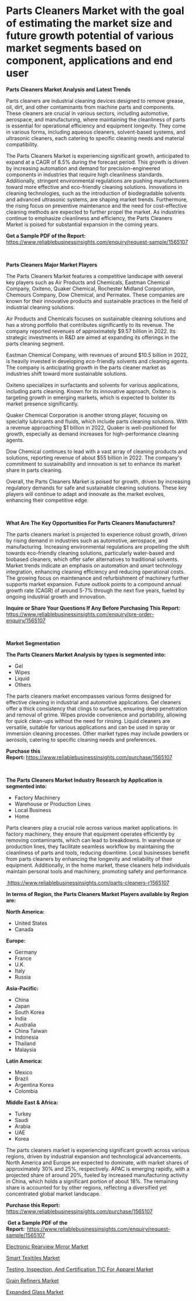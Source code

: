 <p><h1>Parts Cleaners Market with the goal of estimating the market size and future growth potential of various market segments based on component, applications and end user</h1></p><p><strong>Parts Cleaners Market Analysis and Latest Trends</strong></p>
<p><p>Parts cleaners are industrial cleaning devices designed to remove grease, oil, dirt, and other contaminants from machine parts and components. These cleaners are crucial in various sectors, including automotive, aerospace, and manufacturing, where maintaining the cleanliness of parts is essential for operational efficiency and equipment longevity. They come in various forms, including aqueous cleaners, solvent-based systems, and ultrasonic cleaners, each catering to specific cleaning needs and material compatibility.</p><p>The Parts Cleaners Market is experiencing significant growth, anticipated to expand at a CAGR of 8.5% during the forecast period. This growth is driven by increasing automation and demand for precision-engineered components in industries that require high cleanliness standards. Additionally, stringent environmental regulations are pushing manufacturers toward more effective and eco-friendly cleaning solutions. Innovations in cleaning technologies, such as the introduction of biodegradable solvents and advanced ultrasonic systems, are shaping market trends. Furthermore, the rising focus on preventive maintenance and the need for cost-effective cleaning methods are expected to further propel the market. As industries continue to emphasize cleanliness and efficiency, the Parts Cleaners Market is poised for substantial expansion in the coming years.</p></p>
<p><strong>Get a Sample PDF of the Report:&nbsp;</strong> <a href="https://www.reliablebusinessinsights.com/enquiry/request-sample/1565107?utm_campaign=2199&utm_medium=2&utm_source=Github&utm_content=ia&utm_term=30012025&utm_id=parts-cleaners">https://www.reliablebusinessinsights.com/enquiry/request-sample/1565107</a></p>
<p>&nbsp;</p>
<p><strong>Parts Cleaners Major Market Players</strong></p>
<p><p>The Parts Cleaners Market features a competitive landscape with several key players such as Air Products and Chemicals, Eastman Chemical Company, Oxiteno, Quaker Chemical, Rochester Midland Corporation, Chemours Company, Dow Chemical, and Permatex. These companies are known for their innovative products and sustainable practices in the field of industrial cleaning solutions.</p><p>Air Products and Chemicals focuses on sustainable cleaning solutions and has a strong portfolio that contributes significantly to its revenue. The company reported revenues of approximately $9.57 billion in 2022. Its strategic investments in R&D are aimed at expanding its offerings in the parts cleaning segment.</p><p>Eastman Chemical Company, with revenues of around $10.5 billion in 2022, is heavily invested in developing eco-friendly solvents and cleaning agents. The company is anticipating growth in the parts cleaner market as industries shift toward more sustainable solutions.</p><p>Oxiteno specializes in surfactants and solvents for various applications, including parts cleaning. Known for its innovative approach, Oxiteno is targeting growth in emerging markets, which is expected to bolster its market presence significantly.</p><p>Quaker Chemical Corporation is another strong player, focusing on specialty lubricants and fluids, which include parts cleaning solutions. With a revenue approaching $1 billion in 2022, Quaker is well-positioned for growth, especially as demand increases for high-performance cleaning agents.</p><p>Dow Chemical continues to lead with a vast array of cleaning products and solutions, reporting revenue of about $55 billion in 2022. The company's commitment to sustainability and innovation is set to enhance its market share in parts cleaning.</p><p>Overall, the Parts Cleaners Market is poised for growth, driven by increasing regulatory demands for safe and sustainable cleaning solutions. These key players will continue to adapt and innovate as the market evolves, enhancing their competitive edge.</p></p>
<p>&nbsp;</p>
<p><strong>What Are The Key Opportunities For Parts Cleaners Manufacturers?</strong></p>
<p><p>The parts cleaners market is projected to experience robust growth, driven by rising demand in industries such as automotive, aerospace, and manufacturing. Increasing environmental regulations are propelling the shift towards eco-friendly cleaning solutions, particularly water-based and biobased cleaners, which offer safer alternatives to traditional solvents. Market trends indicate an emphasis on automation and smart technology integration, enhancing cleaning efficiency and reducing operational costs. The growing focus on maintenance and refurbishment of machinery further supports market expansion. Future outlook points to a compound annual growth rate (CAGR) of around 5-7% through the next five years, fueled by ongoing industrial growth and innovation.</p></p>
<p><strong>Inquire or Share Your Questions If Any Before Purchasing This Report:</strong> <a href="https://www.reliablebusinessinsights.com/enquiry/pre-order-enquiry/1565107?utm_campaign=2199&utm_medium=2&utm_source=Github&utm_content=ia&utm_term=30012025&utm_id=parts-cleaners">https://www.reliablebusinessinsights.com/enquiry/pre-order-enquiry/1565107</a></p>
<p>&nbsp;</p>
<p><strong>Market Segmentation</strong></p>
<p><strong>The Parts Cleaners Market Analysis by types is segmented into:</strong></p>
<p><ul><li>Gel</li><li>Wipes</li><li>Liquid</li><li>Others</li></ul></p>
<p><p>The parts cleaners market encompasses various forms designed for effective cleaning in industrial and automotive applications. Gel cleaners offer a thick consistency that clings to surfaces, ensuring deep penetration and removal of grime. Wipes provide convenience and portability, allowing for quick clean-ups without the need for rinsing. Liquid cleaners are versatile, suitable for various applications and can be used in spray or immersion cleaning processes. Other market types may include powders or aerosols, catering to specific cleaning needs and preferences.</p></p>
<p><strong>Purchase this Report:&nbsp;</strong><a href="https://www.reliablebusinessinsights.com/purchase/1565107?utm_campaign=2199&utm_medium=2&utm_source=Github&utm_content=ia&utm_term=30012025&utm_id=parts-cleaners">https://www.reliablebusinessinsights.com/purchase/1565107</a></p>
<p>&nbsp;</p>
<p><strong>The Parts Cleaners Market Industry Research by Application is segmented into:</strong></p>
<p><ul><li>Factory Machinery</li><li>Warehouse or Production Lines</li><li>Local Business</li><li>Home</li></ul></p>
<p><p>Parts cleaners play a crucial role across various market applications. In factory machinery, they ensure that equipment operates efficiently by removing contaminants, which can lead to breakdowns. In warehouse or production lines, they facilitate seamless workflow by maintaining the cleanliness of parts and tools, reducing downtime. Local businesses benefit from parts cleaners by enhancing the longevity and reliability of their equipment. Additionally, in the home market, these cleaners help individuals maintain personal tools and machinery, promoting safety and performance.</p></p>
<p><a href="https://www.reliablebusinessinsights.com/parts-cleaners-r1565107?utm_campaign=2199&utm_medium=2&utm_source=Github&utm_content=ia&utm_term=30012025&utm_id=parts-cleaners">&nbsp;https://www.reliablebusinessinsights.com/parts-cleaners-r1565107</a></p>
<p><strong>In terms of Region, the Parts Cleaners Market Players available by Region are:</strong></p>
<p>
    <p> <strong> North America: </strong>
        <ul>
            <li>United States</li>
            <li>Canada</li>
        </ul>
        </p> 
    <p> <strong> Europe: </strong>
        <ul>
            <li>Germany</li>
            <li>France</li>
            <li>U.K.</li>
            <li>Italy</li>
            <li>Russia</li>
        </ul>
        </p> 
    <p> <strong> Asia-Pacific: </strong>
        <ul>
            <li>China</li>
            <li>Japan</li>
            <li>South Korea</li>
            <li>India</li>
            <li>Australia</li>
            <li>China Taiwan</li>
            <li>Indonesia</li>
            <li>Thailand</li>
            <li>Malaysia</li>
        </ul>
        </p> 
    <p> <strong> Latin America: </strong>
        <ul>
            <li>Mexico</li>
            <li>Brazil</li>
            <li>Argentina Korea</li>
            <li>Colombia</li>
        </ul>
        </p> 
    <p> <strong> Middle East & Africa: </strong>
        <ul>
            <li>Turkey</li>
            <li>Saudi</li>
            <li>Arabia</li>
            <li>UAE</li>
            <li>Korea</li>
        </ul>
    </p>
    </p>
<p><p>The parts cleaners market is experiencing significant growth across various regions, driven by industrial expansion and technological advancements. North America and Europe are expected to dominate, with market shares of approximately 30% and 25%, respectively. APAC is emerging rapidly, with a projected share of around 20%, fueled by increased manufacturing activity in China, which holds a significant portion of about 18%. The remaining share is accounted for by other regions, reflecting a diversified yet concentrated global market landscape.</p></p>
<p><strong>Purchase this Report: </strong><a href="https://www.reliablebusinessinsights.com/purchase/1565107?utm_campaign=2199&utm_medium=2&utm_source=Github&utm_content=ia&utm_term=30012025&utm_id=parts-cleaners">https://www.reliablebusinessinsights.com/purchase/1565107</a></p>
<p>&nbsp;<strong>Get a Sample PDF of the Report:&nbsp;&nbsp;</strong><a href="https://www.reliablebusinessinsights.com/enquiry/request-sample/1565107?utm_campaign=2199&utm_medium=2&utm_source=Github&utm_content=ia&utm_term=30012025&utm_id=parts-cleaners">https://www.reliablebusinessinsights.com/enquiry/request-sample/1565107</a></p>
<p><strong></strong></p>
<p><p><a href="https://www.linkedin.com/pulse/strategic-insights-global-electronic-rearview-mirror-market-kuddf?utm_campaign=2199&utm_medium=2&utm_source=Github&utm_content=ia&utm_term=30012025&utm_id=parts-cleaners">Electronic Rearview Mirror Market</a></p><p><a href="https://www.linkedin.com/pulse/future-growth-prospects-smart-texitiles-market-size-expected-85cnf?utm_campaign=2199&utm_medium=2&utm_source=Github&utm_content=ia&utm_term=30012025&utm_id=parts-cleaners">Smart Texitiles Market</a></p><p><a href="https://www.linkedin.com/pulse/testing-inspection-certification-tic-apparel-market-size-2ouke?utm_campaign=2199&utm_medium=2&utm_source=Github&utm_content=ia&utm_term=30012025&utm_id=parts-cleaners">Testing, Inspection, And Certification TIC For Apparel Market</a></p><p><a href="https://github.com/suleimannichelle7/Market-Research-Report-List-1/blob/main/grain-refiners-market.md?utm_campaign=2199&utm_medium=2&utm_source=Github&utm_content=ia&utm_term=30012025&utm_id=parts-cleaners">Grain Refiners Market</a></p><p><a href="https://github.com/rosamariarocque98/Market-Research-Report-List-1/blob/main/expanded-glass-market.md?utm_campaign=2199&utm_medium=2&utm_source=Github&utm_content=ia&utm_term=30012025&utm_id=parts-cleaners">Expanded Glass Market</a></p></p>